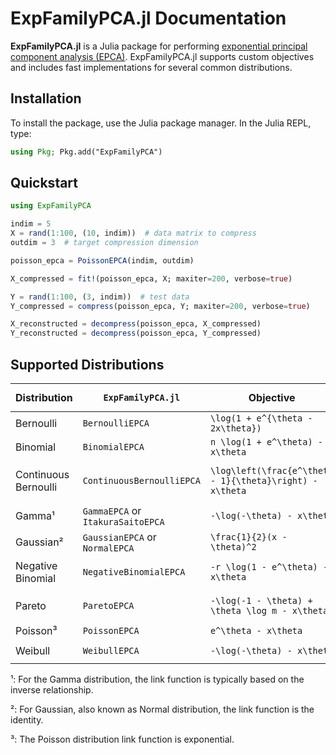 # ExpFamilyPCA.jl Documentation

**ExpFamilyPCA.jl** is a Julia package for performing [exponential principal component analysis (EPCA)](https://papers.nips.cc/paper_files/paper/2001/hash/f410588e48dc83f2822a880a68f78923-Abstract.html). ExpFamilyPCA.jl supports custom objectives and includes fast implementations for several common distributions.

## Installation

To install the package, use the Julia package manager. In the Julia REPL, type:

```julia
using Pkg; Pkg.add("ExpFamilyPCA")
```

## Quickstart

```julia
using ExpFamilyPCA

indim = 5
X = rand(1:100, (10, indim))  # data matrix to compress
outdim = 3  # target compression dimension

poisson_epca = PoissonEPCA(indim, outdim)

X_compressed = fit!(poisson_epca, X; maxiter=200, verbose=true)

Y = rand(1:100, (3, indim))  # test data
Y_compressed = compress(poisson_epca, Y; maxiter=200, verbose=true)

X_reconstructed = decompress(poisson_epca, X_compressed)
Y_reconstructed = decompress(poisson_epca, Y_compressed)
```

## Supported Distributions

| Distribution         | `ExpFamilyPCA.jl`                 | Objective                                                         | Link Function `` g(\theta) ``                                    |
|----------------------|-----------------------------------|-------------------------------------------------------------------|------------------------------------------------------------------|
| Bernoulli            | `BernoulliEPCA`                   | `` \log(1 + e^{\theta - 2x\theta}) ``                             | `` \frac{e^\theta}{1 + e^\theta} ``                              |
| Binomial             | `BinomialEPCA`                    | `` n \log(1 + e^\theta) - x\theta ``                              | `` \frac{ne^\theta}{1 + e^\theta} ``                             |
| Continuous Bernoulli | `ContinuousBernoulliEPCA`         | `` \log\left(\frac{e^\theta - 1}{\theta}\right) - x\theta ``      | `` \frac{\theta - 1}{\theta} + \frac{1}{e^\theta - 1} ``         |
| Gamma¹    | `GammaEPCA` or `ItakuraSaitoEPCA` | `` -\log(-\theta) - x\theta ``                                   | `` -\frac{1}{\theta} ``                                          | 
| Gaussian² | `GaussianEPCA` or `NormalEPCA`    | `` \frac{1}{2}(x - \theta)^2 ``                                   | `` \theta ``                                                     |
| Negative Binomial    | `NegativeBinomialEPCA`            | `` -r \log(1 - e^\theta) - x\theta ``                             | `` \frac{-re^\theta}{e^\theta - 1} ``                            |
| Pareto               | `ParetoEPCA`                      | `` -\log(-1 - \theta) + \theta \log m - x\theta ``                | `` \log m - \frac{1}{\theta + 1} ``                              |
| Poisson³  | `PoissonEPCA`                     | `` e^\theta - x\theta ``                                          | `` e^\theta ``                                                   |
| Weibull              | `WeibullEPCA`                     | `` -\log(-\theta) - x\theta ``                                    | `` -\frac{1}{\theta} ``                                          |

¹: For the Gamma distribution, the link function is typically based on the inverse relationship.  

²: For Gaussian, also known as Normal distribution, the link function is the identity. 
 
³: The Poisson distribution link function is exponential.